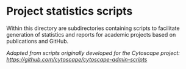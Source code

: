 # Project statistics scripts

Within this directory are subdirectories containing scripts to facilitate generation of statistics and reports for academic projects based on publications and GitHub. 

*Adapted from scripts originally developed for the Cytoscape project: https://github.com/cytoscape/cytoscape-admin-scripts*


